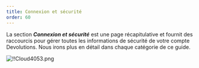 ```yaml
---
title: Connexion et sécurité
order: 60
---
```

La section ***Connexion et sécurité*** est une page récapitulative et fournit des raccourcis pour gérer toutes les informations de sécurité de votre compte Devolutions. Nous irons plus en détail dans chaque catégorie de ce guide.  

![!!Cloud4053.png](https://webdevolutions.azureedge.net/docs/fr/cloud/Cloud4053.png) 
